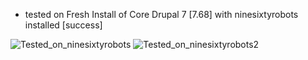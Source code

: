 + tested on Fresh Install of Core Drupal 7 [7.68] with ninesixtyrobots installed  [success]

![Tested_on_ninesixtyrobots](http://therefactor.net/cdn/img/quickview-1.png)
![Tested_on_ninesixtyrobots2](http://therefactor.net/cdn/img/quickview-2.png)
